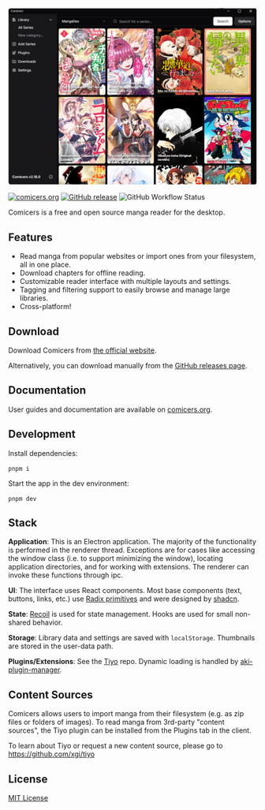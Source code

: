 [![comicers screenshot](assets/comicers_screenshot.webp)](https://comicers.org)

[![comicers.org](https://img.shields.io/badge/website-comicers.org-7048E8?style=flat-square)](https://comicers.org)
[![GitHub release](https://img.shields.io/github/v/release/xgi/comicers?style=flat-square)](https://github.com/TheFizFactor/comicers/releases)
![GitHub Workflow Status](https://img.shields.io/github/actions/workflow/status/xgi/comicers/publish.yml?branch=master&style=flat-square)

Comicers is a free and open source manga reader for the desktop.

## Features

- Read manga from popular websites or import ones from your filesystem,
  all in one place.
- Download chapters for offline reading.
- Customizable reader interface with multiple layouts and settings.
- Tagging and filtering support to easily browse and manage large libraries.
- Cross-platform!

## Download

Download Comicers from [the official website](https://comicers.org/download).

Alternatively, you can download manually from the
[GitHub releases page](https://github.com/TheFizFactor/comicers/releases).

## Documentation

User guides and documentation are available on
[comicers.org](https://comicers.org).

## Development

Install dependencies:

```
pnpm i
```

Start the app in the dev environment:

```
pnpm dev
```

## Stack

**Application**: This is an Electron application. The majority of the functionality is performed in the renderer thread. Exceptions are for cases like accessing the window class (i.e. to support minimizing the window), locating application directories, and for working with extensions. The renderer can invoke these functions through ipc.

**UI**: The interface uses React components. Most base components (text, buttons, links, etc.) use [Radix primitives](https://www.radix-ui.com/primitives) and were designed by [shadcn](https://ui.shadcn.com).

**State**: [Recoil](https://recoiljs.org) is used for state management. Hooks are used for small
non-shared behavior.

**Storage**: Library data and settings are saved with `localStorage`. Thumbnails are stored in
the user-data path.

**Plugins/Extensions**: See the [Tiyo](https://github.com/xgi/tiyo) repo. Dynamic loading is handled by [aki-plugin-manager](https://github.com/xgi/aki-plugin-manager).

## Content Sources

Comicers allows users to import manga from their filesystem (e.g. as zip files
or folders of images). To read manga from 3rd-party "content sources", the
Tiyo plugin can be installed from the Plugins tab in the client.

To learn about Tiyo or request a new content source, please go to https://github.com/xgi/tiyo

## License

[MIT License](https://github.com/TheFizFactor/comicers/blob/master/LICENSE.txt)
